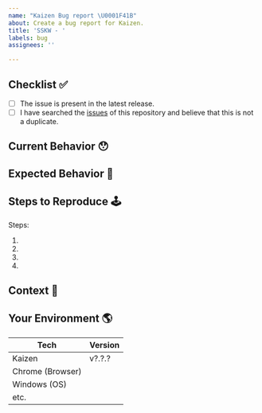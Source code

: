 ```yaml
---
name: "Kaizen Bug report \U0001F41B"
about: Create a bug report for Kaizen.
title: 'SSKW - '
labels: bug
assignees: ''

---
```


<!-- Provide a general summary of the issue in the Title above -->

## Checklist ✅

<!--
  Thank you very much for contributing to Kaizen by creating an issue!
  To avoid duplicate issues we ask you to check off the following list.
-->

<!-- Checked checkbox should look like this: [x] -->

- [ ] The issue is present in the latest release.
- [ ] I have searched the [issues](https://github.com/Sphinx-Society/kaizen-web-client/issues) of this repository and believe that this is not a duplicate.

## Current Behavior 😯

<!-- Describe what happens instead of the expected behavior. -->

## Expected Behavior 🤔

<!-- Describe what should happen. -->

## Steps to Reproduce 🕹

<!-- Enumerate the steps in the app to reproduce the issue -->

Steps:

1.
2.
3.
4.

## Context 🔦

<!--
  What are you trying to accomplish? How has this issue affected you?
  Providing context helps us come up with a solution that is most useful in the real world.
-->

## Your Environment 🌎

<!-- Include as many relevant details about the environment with which you experienced the bug. -->

| Tech                 | Version |
| -------------------- | ------- |
| Kaizen               | v?.?.?  |
| Chrome (Browser)     |         |
| Windows (OS)         |         |
| etc.                 |         |
